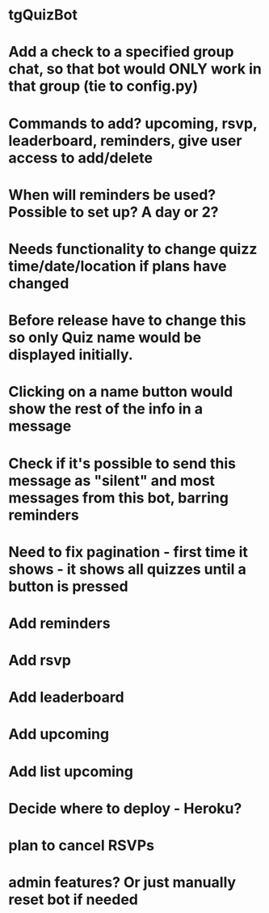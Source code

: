 # tgQuizBot

# Add a check to a specified group chat, so that bot would ONLY work in that group (tie to config.py)
# Commands to add? upcoming, rsvp, leaderboard, reminders, give user access to add/delete
# When will reminders be used? Possible to set up? A day or 2?
# Needs functionality to change quizz time/date/location if plans have changed
# Before release have to change this so only Quiz name would be displayed initially.
# Clicking on a name button would show the rest of the info in a message
# Check if it's possible to send this message as "silent" and most messages from this bot, barring reminders
# Need to fix pagination - first time it shows - it shows all quizzes until a button is pressed

# Add reminders
# Add rsvp
# Add leaderboard
# Add upcoming
# Add list upcoming
# Decide where to deploy - Heroku?
# plan to cancel RSVPs
# admin features? Or just manually reset bot if needed
